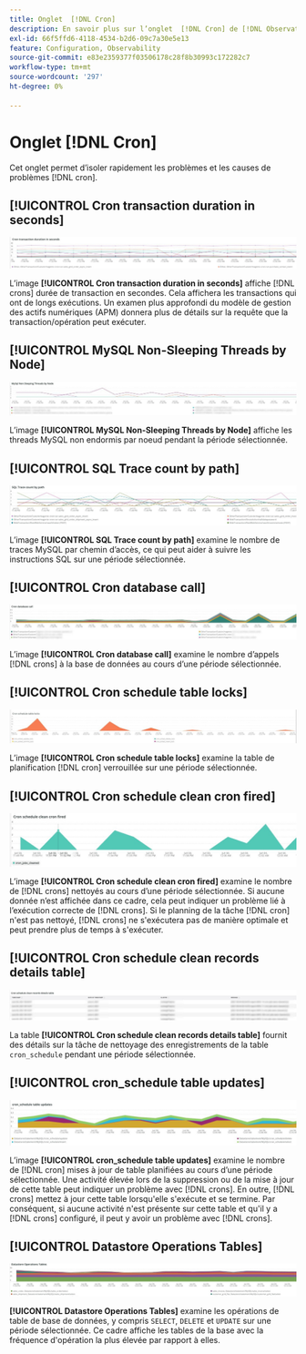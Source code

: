 ```yaml
---
title: Onglet  [!DNL Cron]
description: En savoir plus sur l’onglet  [!DNL Cron] de [!DNL Observation for Adobe Commerce].
exl-id: 66f5ffd6-4118-4534-b2d6-09c7a30e5e13
feature: Configuration, Observability
source-git-commit: e83e2359377f03506178c28f8b30993c172282c7
workflow-type: tm+mt
source-wordcount: '297'
ht-degree: 0%

---
```


# Onglet [!DNL Cron]

Cet onglet permet d’isoler rapidement les problèmes et les causes de problèmes [!DNL cron].

## [!UICONTROL Cron transaction duration in seconds]

![Durée de transaction Cron en secondes](../../assets/tools/observation-for-adobe-commerce/cron-tab-1.jpg)

L’image **[!UICONTROL Cron transaction duration in seconds]** affiche [!DNL crons] durée de transaction en secondes. Cela affichera les transactions qui ont de longs exécutions. Un examen plus approfondi du modèle de gestion des actifs numériques (APM) donnera plus de détails sur la requête que la transaction/opération peut exécuter.

## [!UICONTROL MySQL Non-Sleeping Threads by Node]

![MySQL non dormant Threads par noeud](../../assets/tools/observation-for-adobe-commerce/cron-tab-2.jpg)

L’image **[!UICONTROL MySQL Non-Sleeping Threads by Node]** affiche les threads MySQL non endormis par noeud pendant la période sélectionnée.

## [!UICONTROL SQL Trace count by path]

![ Nombre de traces SQL par chemin](../../assets/tools/observation-for-adobe-commerce/cron-tab-3.jpg)

L’image **[!UICONTROL SQL Trace count by path]** examine le nombre de traces MySQL par chemin d’accès, ce qui peut aider à suivre les instructions SQL sur une période sélectionnée.

## [!UICONTROL Cron database call]

![Appel de base de données Cron](../../assets/tools/observation-for-adobe-commerce/cron-tab-4.jpg)

L’image **[!UICONTROL Cron database call]** examine le nombre d’appels [!DNL crons] à la base de données au cours d’une période sélectionnée.

## [!UICONTROL Cron schedule table locks]

![Verrouillages de table de planification Cron](../../assets/tools/observation-for-adobe-commerce/cron-tab-5.jpg)

L’image **[!UICONTROL Cron schedule table locks]** examine la table de planification [!DNL cron] verrouillée sur une période sélectionnée.

## [!UICONTROL Cron schedule clean cron fired]

![Verrouillages de table de planification Cron](../../assets/tools/observation-for-adobe-commerce/cron-tab-6.jpg)

L’image **[!UICONTROL Cron schedule clean cron fired]** examine le nombre de [!DNL crons] nettoyés au cours d’une période sélectionnée. Si aucune donnée n’est affichée dans ce cadre, cela peut indiquer un problème lié à l’exécution correcte de [!DNL crons]. Si le planning de la tâche [!DNL cron] n&#39;est pas nettoyé, [!DNL crons] ne s&#39;exécutera pas de manière optimale et peut prendre plus de temps à s&#39;exécuter.

## [!UICONTROL Cron schedule clean records details table]

![Table des détails des enregistrements de nettoyage de la planification Cron](../../assets/tools/observation-for-adobe-commerce/cron-tab-7.jpg)

La table **[!UICONTROL Cron schedule clean records details table]** fournit des détails sur la tâche de nettoyage des enregistrements de la table `cron_schedule` pendant une période sélectionnée.

## [!UICONTROL cron_schedule table updates]

![Mises à jour de la table cron_schedule](../../assets/tools/observation-for-adobe-commerce/cron-tab-8.jpg)

L’image **[!UICONTROL cron_schedule table updates]** examine le nombre de [!DNL cron] mises à jour de table planifiées au cours d’une période sélectionnée. Une activité élevée lors de la suppression ou de la mise à jour de cette table peut indiquer un problème avec [!DNL crons]. En outre, [!DNL crons] mettez à jour cette table lorsqu&#39;elle s&#39;exécute et se termine. Par conséquent, si aucune activité n&#39;est présente sur cette table et qu&#39;il y a [!DNL crons] configuré, il peut y avoir un problème avec [!DNL crons].

## [!UICONTROL Datastore Operations Tables]

![Tables des opérations de l’entrepôt de données](../../assets/tools/observation-for-adobe-commerce/cron-tab-9.jpg)

**[!UICONTROL Datastore Operations Tables]** examine les opérations de table de base de données, y compris `SELECT`, `DELETE` et `UPDATE` sur une période sélectionnée. Ce cadre affiche les tables de la base avec la fréquence d&#39;opération la plus élevée par rapport à elles.
